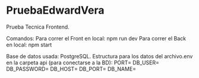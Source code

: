 # PruebaEdwardVera
Prueba Tecnica Frontend.

Comandos:
Para correr el Front en local: npm run dev
Para correr el Back en local: npm start

Base de datos usada: PostgreSQL.
Estructura para los datos del archivo.env en la carpeta api (para conectarse a la BD):
PORT=
DB_USER=
DB_PASSWORD=
DB_HOST=
DB_PORT=
DB_NAME=

